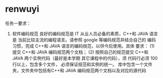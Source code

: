 # renwuyi
任务一要求：
1.  软件编码规范
良好的编码规范是 IT 从业人员必备的素质，C++和 JAVA 语言是
当前比较主流的编程语言。请参照 google 等编码规范并结合自己的
编码习惯，完成 C++和 JAVA 语言的编码规范，以供今后使用。具体
要求：
(1) 提交 C++和 JAVA 编码规范两个文档；
(2) 按照自己的规范提交 C++和 JAVA 两个实例代码（最好是本学期
其它课程中的代码），须 代码行必须 100  行以上，包含多个文件，
必须保证规范和实例的统一。
库中包含一个文件夹，文件夹中包括有C++和 JAVA 编码规范两个文档以及对应的源代码
